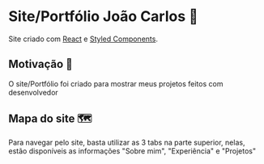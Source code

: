 # Site/Portfólio João Carlos 💅

Site criado com [React](https://github.com/facebook/create-react-app) e [Styled Components](https://styled-components.com/).

## Motivação 🚀

O site/Portfólio foi criado para mostrar meus projetos feitos com desenvolvedor

## Mapa do site 🗺

Para navegar pelo site, basta utilizar as 3 tabs na parte superior, nelas, estão disponíveis as informações "Sobre mim", "Experiência" e "Projetos"
